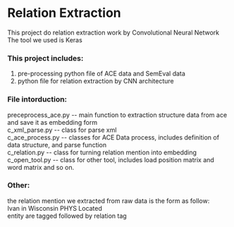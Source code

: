 # Relation Extraction
This project do relation extraction work by Convolutional Neural Network <br>
The tool we used is Keras <br>

### This project includes: <br>
1. pre-processing python file of ACE data and SemEval data <br>
2. python file for relation extraction by CNN architecture <br>

### File intorduction: <br>
preceprocess_ace.py -- main function to extraction structure data from ace and save it as embedding form <br>
c_xml_parse.py -- class for parse xml <br>
c_ace_process.py -- classes for ACE Data process, includes definition of data structure, and parse function <br>
c_relation.py -- class for turning relation mention into embedding <br>
c_open_tool.py -- class for other tool, includes load position matrix and word matrix and so on. <br>

### Other: <br>
the relation mention we extracted from raw data is the form as follow: <br>
<e1>Ivan</e1> in <e2>Wisconsin</e2>	PHYS	Located <br>
entity are tagged followed by relation tag <br>



